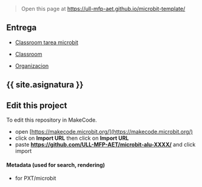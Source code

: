 
> Open this page at <https://ull-mfp-aet.github.io/microbit-template/>
## Entrega


* [Classroom tarea microbit](https://classroom.github.com/classrooms/149103950-ull-mfp-aet-2324-alu0100904604/assignments/tarea3-tecnologia)

* [Classroom](https://classroom.github.com/classrooms/149103950-ull-mfp-aet-2324-alu0100904604)

* [Organizacion](https://github.com/ull-mfp-aet-2324-alu0100904604)



## {{ site.asignatura }}


## Edit this project

To edit this repository in MakeCode.

* open [https://makecode.microbit.org/](https://makecode.microbit.org/)
* click on **Import URL** then click on **Import URL**
* paste **https://github.com/ULL-MFP-AET/microbit-alu-XXXX/** and click import

#### Metadata (used for search, rendering)

* for PXT/microbit


<script src="https://makecode.com/gh-pages-embed.js">
</script>
<script>makeCodeRender("{{ site.makecode.home_url }}", "{{ site.github.owner_name }}/{{ site.github.repository_name }}");
</script>
